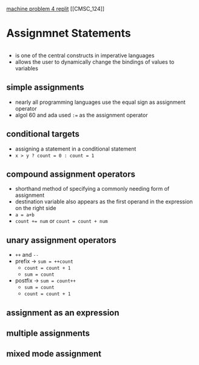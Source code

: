 [machine problem 4 replit](https://replit.com/@sycasec/delCastillo-MP4?v=1)
[[CMSC_124]]
# Assignmnet Statements

```toc
```

- is one of the central constructs in imperative languages
- allows the user to dynamically change the bindings of values to variables

## simple assignments
- nearly all programming languages use the equal sign as assignment operator
- algol 60 and ada used `:=` as the assignment operator

## conditional targets
- assigning a statement in a conditional statement
- `x > y ? count = 0 : count = 1`

## compound assignment operators
- shorthand method of specifying a commonly needing form of assignment
- destination variable also appears as the first operand in the expression on the right side
- `a = a+b`
- `count += num` or `count = count + num`

## unary assignment operators
- `++`  and `--`
- prefix -> `sum = ++count`
	- `count = count + 1`
	- `sum = count`
- postfix -> `sum = count++`
	- `sum = count`
	- `count = count + 1`


## assignment as an expression

## multiple assignments

## mixed mode assignment
